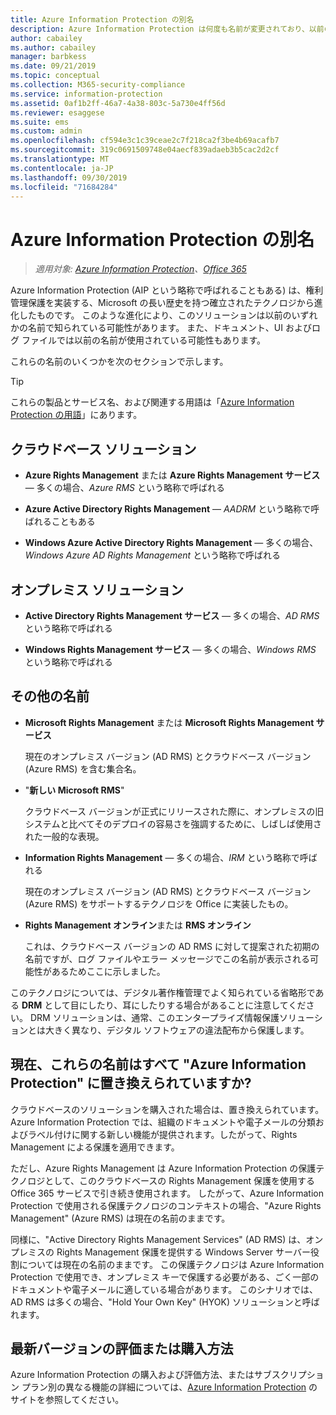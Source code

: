 ```yaml
---
title: Azure Information Protection の別名
description: Azure Information Protection は何度も名前が変更されており、以前の名前で知られている可能性があります。
author: cabailey
ms.author: cabailey
manager: barbkess
ms.date: 09/21/2019
ms.topic: conceptual
ms.collection: M365-security-compliance
ms.service: information-protection
ms.assetid: 0af1b2ff-46a7-4a38-803c-5a730e4ff56d
ms.reviewer: esaggese
ms.suite: ems
ms.custom: admin
ms.openlocfilehash: cf594e3c1c39ceae2c7f218ca2f3be4b69acafb7
ms.sourcegitcommit: 319c0691509748e04aecf839adaeb3b5cac2d2cf
ms.translationtype: MT
ms.contentlocale: ja-JP
ms.lasthandoff: 09/30/2019
ms.locfileid: "71684284"
---
```

# <a name="azure-information-protection---also-known-as-"></a>Azure Information Protection の別名

>*適用対象: [Azure Information Protection](https://azure.microsoft.com/pricing/details/information-protection)、[Office 365](https://download.microsoft.com/download/E/C/F/ECF42E71-4EC0-48FF-AA00-577AC14D5B5C/Azure_Information_Protection_licensing_datasheet_EN-US.pdf)*

Azure Information Protection (AIP という略称で呼ばれることもある) は、権利管理保護を実装する、Microsoft の長い歴史を持つ確立されたテクノロジから進化したものです。 このような進化により、このソリューションは以前のいずれかの名前で知られている可能性があります。 また、ドキュメント、UI およびログ ファイルでは以前の名前が使用されている可能性もあります。 

これらの名前のいくつかを次のセクションで示します。

> [!TIP]
> これらの製品とサービス名、および関連する用語は「[Azure Information Protection の用語](./terminology.md)」にあります。

## <a name="cloud-based-solutions"></a>クラウドベース ソリューション

- **Azure Rights Management** または **Azure Rights Management サービス** — 多くの場合、*Azure RMS* という略称で呼ばれる

- **Azure Active Directory Rights Management** — *AADRM* という略称で呼ばれることもある

- **Windows Azure Active Directory Rights Management** — 多くの場合、*Windows Azure AD Rights Management* という略称で呼ばれる

## <a name="on-premises-solutions"></a>オンプレミス ソリューション

- **Active Directory Rights Management サービス** — 多くの場合、*AD RMS* という略称で呼ばれる

- **Windows Rights Management サービス** — 多くの場合、*Windows RMS* という略称で呼ばれる

## <a name="other-names"></a>その他の名前

- **Microsoft Rights Management** または **Microsoft Rights Management サービス**
    
    現在のオンプレミス バージョン (AD RMS) とクラウドベース バージョン (Azure RMS) を含む集合名。

- "**新しい Microsoft RMS**"
    
    クラウドベース バージョンが正式にリリースされた際に、オンプレミスの旧システムと比べてそのデプロイの容易さを強調するために、しばしば使用された一般的な表現。

- **Information Rights Management** — 多くの場合、*IRM* という略称で呼ばれる
    
    現在のオンプレミス バージョン (AD RMS) とクラウドベース バージョン (Azure RMS) をサポートするテクノロジを Office に実装したもの。 

- **Rights Management オンライン**または **RMS オンライン**
    
    これは、クラウドベース バージョンの AD RMS に対して提案された初期の名前ですが、ログ ファイルやエラー メッセージでこの名前が表示される可能性があるためここに示しました。

このテクノロジについては、デジタル著作権管理でよく知られている省略形である **DRM** として目にしたり、耳にしたりする場合があることに注意してください。 DRM ソリューションは、通常、このエンタープライズ情報保護ソリューションとは大きく異なり、デジタル ソフトウェアの違法配布から保護します。 

## <a name="does-azure-information-protection-now-replace-all-these-names"></a>現在、これらの名前はすべて "Azure Information Protection" に置き換えられていますか?

クラウドベースのソリューションを購入された場合は、置き換えられています。 Azure Information Protection では、組織のドキュメントや電子メールの分類およびラベル付けに関する新しい機能が提供されます。したがって、Rights Management による保護を適用できます。 

ただし、Azure Rights Management は Azure Information Protection の保護テクノロジとして、このクラウドベースの Rights Management 保護を使用する Office 365 サービスで引き続き使用されます。 したがって、Azure Information Protection で使用される保護テクノロジのコンテキストの場合、"Azure Rights Management" (Azure RMS) は現在の名前のままです。

同様に、"Active Directory Rights Management Services" (AD RMS) は、オンプレミスの Rights Management 保護を提供する Windows Server サーバー役割については現在の名前のままです。 この保護テクノロジは Azure Information Protection で使用でき、オンプレミス キーで保護する必要がある、ごく一部のドキュメントや電子メールに適している場合があります。 このシナリオでは、AD RMS は多くの場合、"Hold Your Own Key" (HYOK) ソリューションと呼ばれます。

## <a name="how-to-evaluate-or-purchase-the-latest-version"></a>最新バージョンの評価または購入方法

Azure Information Protection の購入および評価方法、またはサブスクリプション プラン別の異なる機能の詳細については、[Azure Information Protection](https://www.microsoft.com/cloud-platform/azure-information-protection) のサイトを参照してください。
